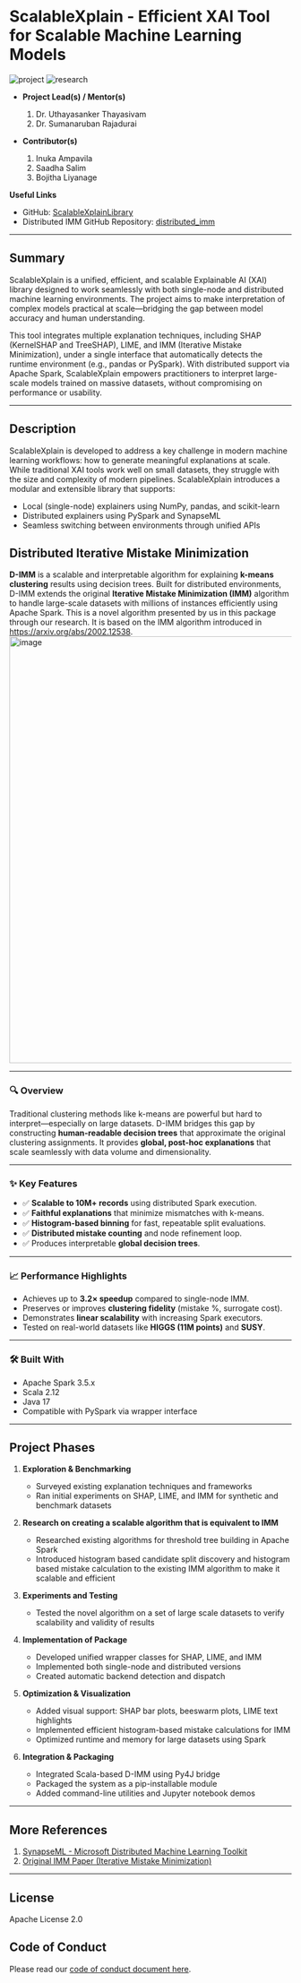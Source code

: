 # ScalableXplain - Efficient XAI Tool for Scalable Machine Learning Models

![project] ![research]

- **Project Lead(s) / Mentor(s)**
  1. Dr. Uthayasanker Thayasivam  
  2. Dr. Sumanaruban Rajadurai  

- **Contributor(s)**
  1. Inuka Ampavila  
  2. Saadha Salim  
  3. Bojitha Liyanage  

**Useful Links**

- GitHub: [ScalableXplainLibrary](https://github.com/inuka-00/ScalableXplainLibrary)  
- Distributed IMM GitHub Repository: [distributed_imm](https://github.com/aaivu/distributed_imm)

---

## Summary

ScalableXplain is a unified, efficient, and scalable Explainable AI (XAI) library designed to work seamlessly with both single-node and distributed machine learning environments. The project aims to make interpretation of complex models practical at scale—bridging the gap between model accuracy and human understanding.

This tool integrates multiple explanation techniques, including SHAP (KernelSHAP and TreeSHAP), LIME, and IMM (Iterative Mistake Minimization), under a single interface that automatically detects the runtime environment (e.g., pandas or PySpark). With distributed support via Apache Spark, ScalableXplain empowers practitioners to interpret large-scale models trained on massive datasets, without compromising on performance or usability.

---

## Description

ScalableXplain is developed to address a key challenge in modern machine learning workflows: how to generate meaningful explanations at scale. While traditional XAI tools work well on small datasets, they struggle with the size and complexity of modern pipelines. ScalableXplain introduces a modular and extensible library that supports:

- Local (single-node) explainers using NumPy, pandas, and scikit-learn  
- Distributed explainers using PySpark and SynapseML  
- Seamless switching between environments through unified APIs

## Distributed Iterative Mistake Minimization

**D-IMM** is a scalable and interpretable algorithm for explaining **k-means clustering** results using decision trees. Built for distributed environments, D-IMM extends the original **Iterative Mistake Minimization (IMM)** algorithm to handle large-scale datasets with millions of instances efficiently using Apache Spark.
This is a novel algorithm presented by us in this package through our research. It is based on the IMM algorithm introduced in https://arxiv.org/abs/2002.12538.
<img width="645" height="762" alt="image" src="https://github.com/user-attachments/assets/3dc24766-d0f1-4b32-bca5-1276c7c49efd" />

---

### 🔍 Overview

Traditional clustering methods like k-means are powerful but hard to interpret—especially on large datasets. D-IMM bridges this gap by constructing **human-readable decision trees** that approximate the original clustering assignments. It provides **global, post-hoc explanations** that scale seamlessly with data volume and dimensionality.

---

### ✨ Key Features

- ✅ **Scalable to 10M+ records** using distributed Spark execution.
- ✅ **Faithful explanations** that minimize mismatches with k-means.
- ✅ **Histogram-based binning** for fast, repeatable split evaluations.
- ✅ **Distributed mistake counting** and node refinement loop.
- ✅ Produces interpretable **global decision trees**.

---

### 📈 Performance Highlights

- Achieves up to **3.2× speedup** compared to single-node IMM.
- Preserves or improves **clustering fidelity** (mistake %, surrogate cost).
- Demonstrates **linear scalability** with increasing Spark executors.
- Tested on real-world datasets like **HIGGS (11M points)** and **SUSY**.

---

### 🛠 Built With

- Apache Spark 3.5.x
- Scala 2.12
- Java 17
- Compatible with PySpark via wrapper interface

---

## Project Phases

1. **Exploration & Benchmarking**
   - Surveyed existing explanation techniques and frameworks
   - Ran initial experiments on SHAP, LIME, and IMM for synthetic and benchmark datasets
  
2. **Research on creating a scalable algorithm that is equivalent to IMM**
   - Researched existing algorithms for threshold tree building in Apache Spark
   - Introduced histogram based candidate split discovery and histogram based mistake calculation to the existing IMM algorithm to make it scalable and efficient
  
3. **Experiments and Testing**
   - Tested the novel algorithm on a set of large scale datasets to verify scalability and validity of results

4. **Implementation of Package**
   - Developed unified wrapper classes for SHAP, LIME, and IMM  
   - Implemented both single-node and distributed versions  
   - Created automatic backend detection and dispatch  

5. **Optimization & Visualization**
   - Added visual support: SHAP bar plots, beeswarm plots, LIME text highlights  
   - Implemented efficient histogram-based mistake calculations for IMM  
   - Optimized runtime and memory for large datasets using Spark  

6. **Integration & Packaging**
   - Integrated Scala-based D-IMM using Py4J bridge  
   - Packaged the system as a pip-installable module  
   - Added command-line utilities and Jupyter notebook demos  


---

## More References

1. [SynapseML - Microsoft Distributed Machine Learning Toolkit](https://github.com/microsoft/SynapseML)  
2. [Original IMM Paper (Iterative Mistake Minimization)](https://arxiv.org/abs/2006.01275)

---

## License

Apache License 2.0

## Code of Conduct

Please read our [code of conduct document here](https://github.com/aaivu/aaivu-introduction/blob/master/docs/code_of_conduct.md).

[project]: https://img.shields.io/badge/-Project-blue  
[research]: https://img.shields.io/badge/-Research-yellowgreen

